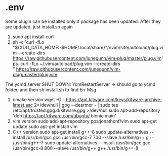 # .env


Some plugin can be installed only if package has been updated.
After they are updated, just install.sh again

1. sudo apt install curl
2. sh -c 'curl -fLo "${XDG_DATA_HOME:-$HOME/.local/share}"/nvim/site/autoload/plug.vim --create-dirs \
       https://raw.githubusercontent.com/junegunn/vim-plug/master/plug.vim'
   ps.
   curl -fLo ~/.vim/autoload/plug.vim --create-dirs \
   "     https://raw.githubusercontent.com/junegunn/vim-plug/master/plug.vim


The ycmd server SHUT DOWN: YcmRestartServer
-> should go to ycmd folder, and then sh install.sh to find Err Msg
1. cmake version
    wget -O - https://apt.kitware.com/keys/kitware-archive-latest.asc 2>/dev/null | gpg --dearmor - | sudo tee /etc/apt/trusted.gpg.d/kitware.gpg >/dev/null
    sudo apt-add-repository 'deb https://apt.kitware.com/ubuntu/ bionic main'
2. vim version
    sudo add-apt-repository ppa:jonathonf/vim
    sudo apt-get update
    sudo apt-get install vim
3. C++ version
    sudo apt-get install g++-8
    sudo update-alternatives --install /usr/bin/gcc gcc /usr/bin/gcc-7 700 --slave /usr/bin/g++ g++ /usr/bin/g++-7
    sudo update-alternatives --install /usr/bin/gcc gcc /usr/bin/gcc-8 800 --slave /usr/bin/g++ g++ /usr/bin/g++-8
